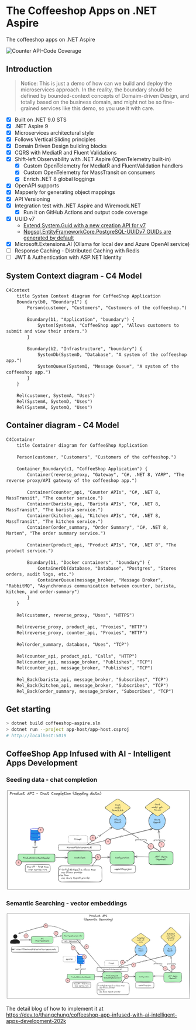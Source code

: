 # The Coffeeshop Apps on .NET Aspire

The coffeeshop apps on .NET Aspire

![Counter API-Code Coverage](https://img.shields.io/badge/Code%20Coverage-73%25-yellow?style=flat)

## Introduction

> Notice: This is just a demo of how can we build and deploy the microservices approach. In the reality, the boundary should be defined by bounded-context concepts of Domaim-driven Design, and totally based on the business domain, and might not be so fine-grained services like this demo, so you use it with care.

- [x] Built on .NET 9.0 STS
- [x] .NET Aspire 9
- [x] Microservices architectural style
- [x] Follows Vertical Sliding principles
- [x] Domain Driven Design building blocks
- [x] CQRS with MediatR and Fluent Validations
- [x] Shift-left Observability with .NET Aspire (OpenTelemetry built-in)
	- [x] Custom OpenTelemetry for MediatR and FluentValidation handlers
	- [x] Custom OpenTelemetry for MassTransit on consumers
	- [x] Enrich .NET 8 global loggings
- [x] OpenAPI supports
- [x] Mapperly for generating object mappings
- [x] API Versioning
- [x] Integration test with .NET Aspire and Wiremock.NET
	- [x] Run it on GitHub Actions and output code coverage
- [x] UUID v7
	- [Extend System.Guid with a new creation API for v7](https://github.com/dotnet/runtime/issues/103658)
	- [Npgsql.EntityFrameworkCore.PostgreSQL-UUIDv7 GUIDs are generated by default](https://www.npgsql.org/efcore/release-notes/9.0.html#uuidv7-guids-are-generated-by-default)
- [x] Microsoft.Extensions.AI (Ollama for local dev and Azure OpenAI service) 
- [ ] Response Caching - Distributed Caching with Redis
- [ ] JWT & Authentication with ASP.NET Identity

## System Context diagram - C4 Model

```mermaid
C4Context
	title System Context diagram for CoffeeShop Application
	Boundary(b0, "Boundary1") {
		Person(customer, "Customers", "Customers of the coffeeshop.")

		Boundary(b1, "Application", "boundary") {
			System(SystemA, "CoffeeShop app", "Allows customers to submit and view their orders.")
		}

		Boundary(b2, "Infrastructure", "boundary") {
			SystemDb(SystemD, "Database", "A system of the coffeeshop app.")
			SystemQueue(SystemQ, "Message Queue", "A system of the coffeeshop app.")
		}
	}

	Rel(customer, SystemA, "Uses")
	Rel(SystemA, SystemD, "Uses")
	Rel(SystemA, SystemQ, "Uses")
```

## Container diagram - C4 Model

```mermaid
C4Container
	title Container diagram for CoffeeShop Application

	Person(customer, "Customers", "Customers of the coffeeshop.")

	Container_Boundary(c1, "CoffeeShop Application") {
		Container(reverse_proxy, "Gateway", "C#, .NET 8, YARP", "The reverse proxy/API gateway of the coffeeshop app.")

		Container(counter_api, "Counter APIs", "C#, .NET 8, MassTransit", "The counter service.")
		Container(barista_api, "Barista APIs", "C#, .NET 8, MassTransit", "The barista service.")
		Container(kitchen_api, "Kitchen APIs", "C#, .NET 8, MassTransit", "The kitchen service.")
		Container(order_summary, "Order Summary", "C#, .NET 8, Marten", "The order summary service.")

		Container(product_api, "Product APIs", "C#, .NET 8", "The product service.")
		
		Boundary(b1, "Docker containers", "boundary") {
			ContainerDb(database, "Database", "Postgres", "Stores orders, audit logs, etc.")
			ContainerQueue(message_broker, "Message Broker", "RabbitMQ", "Asynchronous communication between counter, barista, kitchen, and order-summary")
		}
	}

	Rel(customer, reverse_proxy, "Uses", "HTTPS")
	
	Rel(reverse_proxy, product_api, "Proxies", "HTTP")
	Rel(reverse_proxy, counter_api, "Proxies", "HTTP")

	Rel(order_summary, database, "Uses", "TCP")
	
	Rel(counter_api, product_api, "Calls", "HTTP")
	Rel(counter_api, message_broker, "Publishes", "TCP")
	Rel(counter_api, message_broker, "Publishes", "TCP")
	
	Rel_Back(barista_api, message_broker, "Subscribes", "TCP")
	Rel_Back(kitchen_api, message_broker, "Subscribes", "TCP")
	Rel_Back(order_summary, message_broker, "Subscribes", "TCP")
```
## Get starting

```sh
> dotnet build coffeeshop-aspire.sln
> dotnet run --project app-host/app-host.csproj
# http://localhost:5019
```

## CoffeeShop App Infused with AI - Intelligent Apps Development

### Seeding data - chat completion

![](assets/genai_seed_data.png)

### Semantic Searching - vector embeddings

![](assets/genai_semantic_searching.png)

The detail blog of how to implement it at https://dev.to/thangchung/coffeeshop-app-infused-with-ai-intelligent-apps-development-202k
